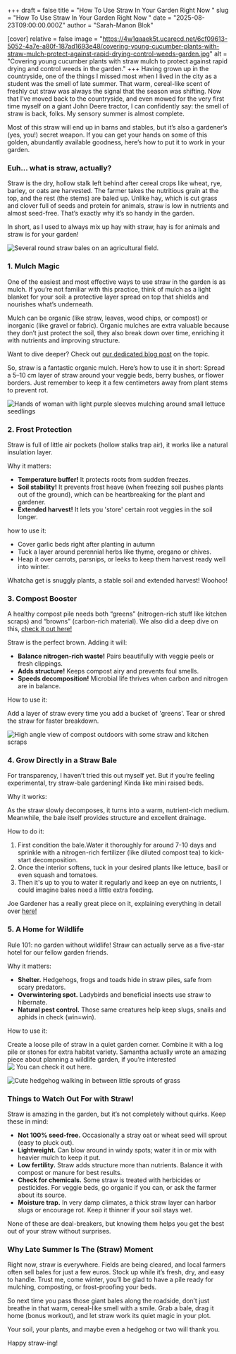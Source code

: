 +++
draft = false
title = "How To Use Straw In Your Garden Right Now "
slug = "How To Use Straw In Your Garden Right Now "
date = "2025-08-23T09:00:00.000Z"
author = "Sarah-Manon Blok"

[cover]
relative = false
image = "https://4w1qaaek5t.ucarecd.net/6cf09613-5052-4a7e-a80f-187ad1693e48/covering-young-cucumber-plants-with-straw-mulch-protect-against-rapid-drying-control-weeds-garden.jpg"
alt = "Covering young cucumber plants with straw mulch to protect against rapid drying and control weeds in the garden."
+++
Having grown up in the countryside, one of the things I missed most when I lived in the city as a student was the smell of late summer. That warm, cereal-like scent of freshly cut straw was always the signal that the season was shifting. Now that I’ve moved back to the countryside, and even mowed for the very first time myself on a giant John Deere tractor, I can confidently say: the smell of straw is back, folks. My sensory summer is almost complete.

Most of this straw will end up in barns and stables, but it’s also a gardener’s (yes, you!) secret weapon. If you can get your hands on some of this golden, abundantly available goodness, here’s how to put it to work in your garden.

### Euh… what is straw, actually? 

Straw is the dry, hollow stalk left behind after cereal crops like wheat, rye, barley, or oats are harvested. The farmer takes the nutritious grain at the top, and the rest (the stems) are baled up. Unlike hay, which is cut grass and clover full of seeds and protein for animals, straw is low in nutrients and almost seed-free. That’s exactly why it’s so handy in the garden. 

In short, as I used to always mix up hay with straw, hay is for animals and straw is for your garden! 

![Several round straw bales on an agricultural field. ](https://4w1qaaek5t.ucarecd.net/bfb2cca5-92be-4c17-ae50-f8ec34eba3cb/cereal-farming-field-agricultural-field-which-harvesting-cereals-wheat.jpg)

### 1. Mulch Magic


One of the easiest and most effective ways to use straw in the garden is as mulch. If you’re not familiar with this practice, think of mulch as a light blanket for your soil: a protective layer spread on top that shields and nourishes what’s underneath.

Mulch can be organic (like straw, leaves, wood chips, or compost) or inorganic (like gravel or fabric). Organic mulches are extra valuable because they don’t just protect the soil, they also break down over time, enriching it with nutrients and improving structure.

Want to dive deeper? Check out [our dedicated blog post](https://blog.planter.garden/posts/mulching-a-must-for-your-garden/) on the topic. [](https://blog.planter.garden/posts/mulching-a-must-for-your-garden/)

So, straw is a fantastic organic mulch. Here’s how to use it in short:
Spread a 5–10 cm layer of straw around your veggie beds, berry bushes, or flower borders. Just remember to keep it a few centimeters away from plant stems to prevent rot.

![Hands of woman with light purple sleeves mulching around small lettuce seedlings](https://4w1qaaek5t.ucarecd.net/5fba30f8-a929-4783-8d79-57f613ac31c9/agriculture-growing-lettuce-organic-farm.jpg)

### 2. Frost Protection 

Straw is full of little air pockets (hollow stalks trap air), it works like a natural insulation layer. 

Why it matters:

* **Temperature buffer!** It protects roots from sudden freezes. 
* **Soil stability!** It prevents frost heave (when freezing soil pushes plants out of the ground), which can be heartbreaking for the plant and gardener. 
* **Extended harvest!** It lets you 'store' certain root veggies in the soil longer. 

how to use it: 

* Cover garlic beds right after planting in autumn 
* Tuck a layer around perennial herbs like thyme, oregano or chives. 
* Heap it over carrots, parsnips, or leeks to keep them harvest ready well into winter. 

Whatcha get is snuggly plants, a stable soil and extended harvest! Woohoo! 

### 3. Compost Booster 

A healthy compost pile needs both “greens” (nitrogen-rich stuff like kitchen scraps) and “browns” (carbon-rich material). We also did a deep dive on this, [check it out here! ](https://blog.planter.garden/posts/compost-add-life-to-your-garden/)[](https://blog.planter.garden/posts/compost-add-life-to-your-garden/)

Straw is the perfect brown. Adding it will:

* **Balance nitrogen-rich waste!** Pairs beautifully with veggie peels or fresh clippings. 
* **Adds structure!** Keeps compost airy and prevents foul smells. 
* **Speeds decomposition!** Microbial life thrives when carbon and nitrogen are in balance. 

How to use it:

Add a layer of straw every time you add a bucket of 'greens'. Tear or shred the straw for faster breakdown. 

![High angle view of compost outdoors with some straw and kitchen scraps](https://4w1qaaek5t.ucarecd.net/ed2fef81-0479-4fe4-a2d1-10e7adc4ea3a/high-angle-view-compost-outdoors.jpg)

### 4. Grow Directly in a Straw Bale 

For transparency, I haven’t tried this out myself yet. But if you’re feeling experimental, try straw-bale gardening! Kinda like mini raised beds. 

Why it works:

As the straw slowly decomposes, it turns into a warm, nutrient-rich medium. Meanwhile, the bale itself provides structure and excellent drainage.

How to do it:

1. First condition the bale.Water it thoroughly for around 7-10 days and sprinkle with a nitrogen-rich fertilizer (like diluted compost tea) to kick-start decomposition. 
2. Once the interior softens, tuck in your desired plants like lettuce, basil or even squash and tomatoes. 
3. Then it's up to you to water it regularly and keep an eye on nutrients, I could imagine bales need a little extra feeding. 

Joe Gardener has a really great piece on it, explaining everything in detail over [here! ](https://joegardener.com/podcast/gardening-in-straw-bales/)

### 5.  A Home for Wildlife

Rule 101: no garden without wildlife! Straw can actually serve as a five-star hotel for our fellow garden friends. 

Why it matters: 

* **Shelter.** Hedgehogs, frogs and toads hide in straw piles, safe from scary predators. 
* **Overwintering spot.** Ladybirds and beneficial insects use straw to hibernate. 
* **Natural pest control.** Those same creatures help keep slugs, snails and aphids in check (win=win). 

How to use it: 

Create a loose pile of straw in a quiet garden corner. Combine it with a log pile or stones for extra habitat variety.  Samantha actually wrote an amazing piece about planning a wildlife garden, if you’re interested![ You can check it out here.](https://blog.planter.garden/posts/plan-a-wildlife-garden/)[](https://blog.planter.garden/posts/plan-a-wildlife-garden/)

![Cute hedgehog walking in between little sprouts of grass](https://4w1qaaek5t.ucarecd.net/53f7598b-ae17-4d33-b51d-6f7f8d2e7b64/hedgehog-walking-field.jpg "Excuse me, but how incredibly cute are hedgehogs. Look at her little nose, aw!")



### [](https://blog.planter.garden/posts/plan-a-wildlife-garden/)Things to Watch Out For with Straw! 


Straw is amazing in the garden, but it’s not completely without quirks. Keep these in mind:

* **Not 100% seed-free.** Occasionally a stray oat or wheat seed will sprout (easy to pluck out).
* **Lightweight.** Can blow around in windy spots; water it in or mix with heavier mulch to keep it put.
* **Low fertility.** Straw adds structure more than nutrients. Balance it with compost or manure for best results.
* **Check for chemicals.** Some straw is treated with herbicides or pesticides. For veggie beds, go organic if you can, or ask the farmer about its source.
* **Moisture trap.** In very damp climates, a thick straw layer can harbor slugs or encourage rot. Keep it thinner if your soil stays wet.

None of these are deal-breakers, but knowing them helps you get the best out of your straw without surprises.[](https://blog.planter.garden/posts/plan-a-wildlife-garden/)[](https://blog.planter.garden/posts/plan-a-wildlife-garden/)

### Why Late Summer Is The (Straw) Moment 

Right now, straw is everywhere. Fields are being cleared, and local farmers often sell bales for just a few euros. Stock up while it’s fresh, dry, and easy to handle. Trust me, come winter, you’ll be glad to have a pile ready for mulching, composting, or frost-proofing your beds.

So next time you pass those giant bales along the roadside, don’t just breathe in that warm, cereal-like smell with a smile. Grab a bale, drag it home (bonus workout), and let straw work its quiet magic in your plot.

Your soil, your plants, and maybe even a hedgehog or two will thank you. 

Happy straw-ing!
